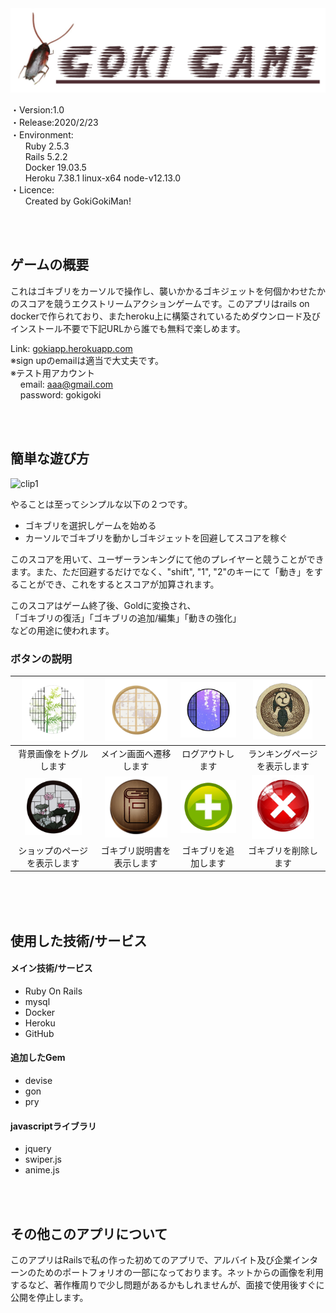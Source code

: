 <img src="./ImgForReadme/title.jpg" width=700>

・Version:1.0  
・Release:2020/2/23  
・Environment:  
&nbsp;&nbsp;&nbsp;&nbsp;&nbsp;&nbsp;Ruby 2.5.3  
&nbsp;&nbsp;&nbsp;&nbsp;&nbsp;&nbsp;Rails 5.2.2  
&nbsp;&nbsp;&nbsp;&nbsp;&nbsp;&nbsp;Docker 19.03.5  
&nbsp;&nbsp;&nbsp;&nbsp;&nbsp;&nbsp;Heroku 7.38.1 linux-x64 node-v12.13.0  
・Licence:  
&nbsp;&nbsp;&nbsp;&nbsp;&nbsp;&nbsp;Created by GokiGokiMan!  

<br/>
<br/>

## ゲームの概要

これはゴキブリをカーソルで操作し、襲いかかるゴキジェットを何個かわせたかのスコアを競うエクストリームアクションゲームです。このアプリはrails on dockerで作られており、またheroku上に構築されているためダウンロード及びインストール不要で下記URLから誰でも無料で楽しめます。

Link: [gokiapp.herokuapp.com](http://gokiapp.herokuapp.com)  
※sign upのemailは適当で大丈夫です。  
※テスト用アカウント  
&nbsp;&nbsp;&nbsp;&nbsp;email: aaa@gmail.com  
&nbsp;&nbsp;&nbsp;&nbsp;password: gokigoki  



<br/>
<br/>

## 簡単な遊び方

![clip1](./ImgForReadme/clip1.gif)

やることは至ってシンプルな以下の２つです。  
* ゴキブリを選択しゲームを始める  
* カーソルでゴキブリを動かしゴキジェットを回避してスコアを稼ぐ  

このスコアを用いて、ユーザーランキングにて他のプレイヤーと競うことができます。また、ただ回避するだけでなく、"shift", "1", "2"のキーにて「動き」をすることができ、これをするとスコアが加算されます。

このスコアはゲーム終了後、Goldに変換され、  
「ゴキブリの復活」「ゴキブリの追加/編集」「動きの強化」  
などの用途に使われます。  


### ボタンの説明

|<img src="./app/assets/images/maingokis/index/footer/envbutton.png" width=100>|<img src="./app/assets/images/maingokis/index/footer/homebutton.png" width=100>|<img src="./app/assets/images/maingokis/share/logout.png" width=100>|<img src="app/assets/images/gokicollections/ranking/rankinglink.png" width=95>|
|:-:|:-:|:-:|:-:|
|背景画像をトグルします|メイン画面へ遷移します|ログアウトします|ランキングページを表示します|
|<img src="app/assets/images/gokicollections/shop/shopbutton.png" width=91>|<img src="app/assets/images/gokicollections/index/book.png" width=100>|<img src="app/assets/images/gokicollections/index/newbutton.png" width=100>|<img src="app/assets/images/gokicollections/index/deletebutton.png" width=100>|
|ショップのページを表示します|ゴキブリ説明書を表示します|ゴキブリを追加します|ゴキブリを削除します|


<br/>
<br/>
<br/>

## 使用した技術/サービス

#### メイン技術/サービス
* Ruby On Rails
* mysql
* Docker
* Heroku
* GitHub

#### 追加したGem
* devise
* gon
* pry

#### javascriptライブラリ
* jquery
* swiper.js
* anime.js


<br/>
<br/>

## その他このアプリについて
このアプリはRailsで私の作った初めてのアプリで、アルバイト及び企業インターンのためのポートフォリオの一部になっております。ネットからの画像を利用するなど、著作権周りで少し問題があるかもしれませんが、面接で使用後すぐに公開を停止します。
